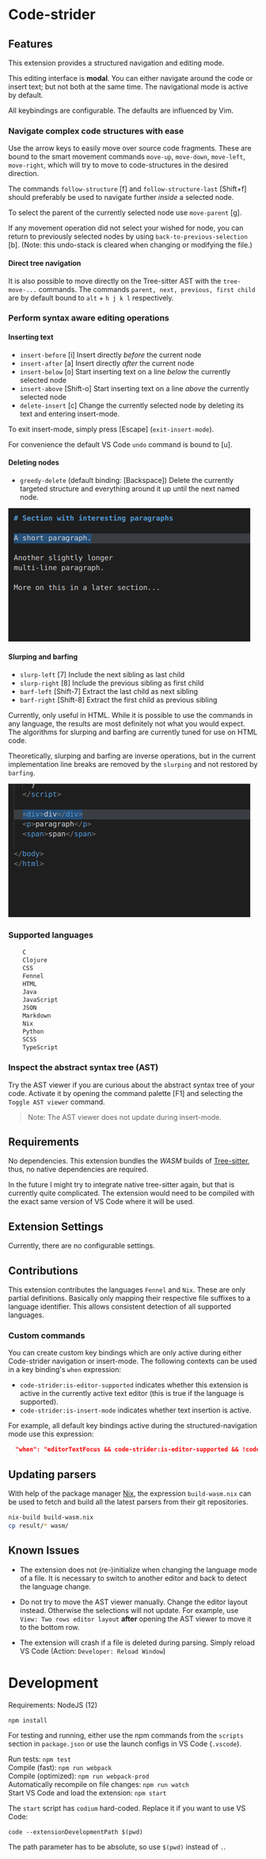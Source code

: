 # Code-strider

## Features

This extension provides a structured navigation and editing mode.

This editing interface is **modal**. You can either navigate around the code or insert text; but not both at the same time. The navigational mode is active by default.

All keybindings are configurable. The defaults are influenced by Vim.

### Navigate complex code structures with ease

Use the arrow keys to easily move over source code fragments.
These are bound to the smart movement commands `move-up`, `move-down`, `move-left`, `move-right`, which will try to move to code-structures in the desired direction.

The commands `follow-structure` [f] and `follow-structure-last` [Shift+f] should preferably be used to navigate further *inside* a selected node.

To select the parent of the currently selected node use `move-parent` [g]. 

If any movement operation did not select your wished for node, you can return to previously selected nodes by using `back-to-previous-selection` [b]. (Note: this undo-stack is cleared when changing or modifying the file.)

#### Direct tree navigation

It is also possible to move directly on the Tree-sitter AST with the `tree-move-...` commands.
The commands `parent, next, previous, first child` are by default bound to `alt` + `h j k l` respectively.

### Perform syntax aware editing operations

#### Inserting text

- `insert-before` [i] Insert directly *before* the current node
- `insert-after` [a] Insert directly *after* the current node
- `insert-below` [o] Start inserting text on a line *below* the currently selected node
- `insert-above` [Shift-o] Start inserting text on a line *above* the currently selected node
- `delete-insert` [c] Change the currently selected node by deleting its text and entering insert-mode.

To exit insert-mode, simply press [Escape] (`exit-insert-mode`).

For convenience the default VS Code `undo` command is bound to [u].

#### Deleting nodes

- `greedy-delete` (default binding: [Backspace])
  Delete the currently targeted structure and everything around it up until the next named node.

![greedy-delete GIF](images/greedy-delete.gif)

#### Slurping and barfing

- `slurp-left` [7] Include the next sibling as last child
- `slurp-right` [8] Include the previous sibling as first child
- `barf-left` [Shift-7] Extract the last child as next sibling
- `barf-right` [Shift-8] Extract the first child as previous sibling

Currently, only useful in HTML.
While it is possible to use the commands in any language, the results are most definitely not what you would expect.
The algorithms for slurping and barfing are currently tuned for use on HTML code.

Theoretically, slurping and barfing are inverse operations, but in the current implementation line breaks are removed by the `slurping` and not restored by `barfing`.

![slurping-and-barfing GIF](images/slurping-and-barfing.gif)

### Supported languages

        C
        Clojure
        CSS
        Fennel
        HTML
        Java
        JavaScript
        JSON
        Markdown
        Nix
        Python
        SCSS
        TypeScript

### Inspect the abstract syntax tree (AST)

Try the AST viewer if you are curious about the abstract syntax tree of your code.
Activate it by opening the command palette [F1] and selecting the `Toggle AST viewer` command.

> Note: The AST viewer does not update during insert-mode.

## Requirements

No dependencies. This extension bundles the *WASM* builds of [Tree-sitter](https://github.com/tree-sitter/tree-sitter), thus, no native dependencies are required.

In the future I might try to integrate native tree-sitter again, but that is currently quite complicated. The extension would need to be compiled with the exact same version of VS Code where it will be used.

## Extension Settings

Currently, there are no configurable settings.

## Contributions

This extension contributes the languages `Fennel` and `Nix`. These are only partial definitions. Basically only mapping their respective file suffixes to a language identifier. This allows consistent detection of all supported languages.

### Custom commands

You can create custom key bindings which are only active during either Code-strider navigation or insert-mode. The following contexts can be used in a key binding's `when` expression:

- `code-strider:is-editor-supported` indicates whether this extension is active in the currently active text editor (this is true if the language is supported).
- `code-strider:is-insert-mode` indicates whether text insertion is active.

For example, all default key bindings active during the structured-navigation mode use this expression:

```json
  "when": "editorTextFocus && code-strider:is-editor-supported && !code-strider:is-insert-mode"
```

## Updating parsers

With help of the package manager [Nix](https://nixos.org/), the expression `build-wasm.nix` can be used to fetch and build all the latest parsers from their git repositories.

```sh
nix-build build-wasm.nix
cp result/* wasm/
```

## Known Issues

- The extension does not (re-)initialize when changing the language mode of a file.
  It is necessary to switch to another editor and back to detect the language change.

- Do not try to move the AST viewer manually. Change the editor layout instead. Otherwise the selections will not update.
  For example, use `View: Two rows editor layout` **after** opening the AST viewer to move it to the bottom row.

- The extension will crash if a file is deleted during parsing. Simply reload VS Code (Action: `Developer: Reload Window`)

# Development

Requirements: NodeJS (12)

    npm install

For testing and running, either use the npm commands from the `scripts` section in `package.json`
or use the launch configs in VS Code (`.vscode`).

Run tests: `npm test`  
Compile (fast): `npm run webpack`  
Compile (optimized): `npm run webpack-prod`  
Automatically recompile on file changes: `npm run watch`  
Start VS Code and load the extension: `npm start`  

The `start` script has `codium` hard-coded. Replace it if you want to use VS Code:

    code --extensionDevelopmentPath $(pwd)

The path parameter has to be absolute, so use `$(pwd)` instead of `.`.

